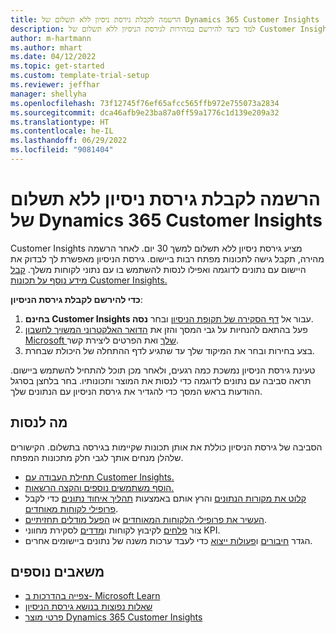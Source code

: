 ```yaml
---
title: הרשמה לקבלת גירסת ניסיון ללא תשלום של Dynamics 365 Customer Insights
description: למד כיצד להירשם במהירות לגירסת הניסיון ללא תשלום של Customer Insights וכיצד להתחיל בעבודה איתה. חקור את היישום ומצא משאבי למידה נוספים.
author: m-hartmann
ms.author: mhart
ms.date: 04/12/2022
ms.topic: get-started
ms.custom: template-trial-setup
ms.reviewer: jeffhar
manager: shellyha
ms.openlocfilehash: 73f12745f76ef65afcc565ffb972e755073a2834
ms.sourcegitcommit: dca46afb9e23ba87a0ff59a1776c1d139e209a32
ms.translationtype: HT
ms.contentlocale: he-IL
ms.lasthandoff: 06/29/2022
ms.locfileid: "9081404"
---
```

# <a name="sign-up-for-a-free-dynamics-365-customer-insights-trial"></a>הרשמה לקבלת גירסת ניסיון ללא תשלום של Dynamics 365 Customer Insights

Customer Insights מציע גירסת ניסיון ללא תשלום למשך 30 יום. לאחר הרשמה מהירה, תקבל גישה לתכונות מפתח רבות ביישום. גירסת הניסיון מאפשרת לך לבדוק את היישום עם נתונים לדוגמה ואפילו לנסות להשתמש בו עם נתוני לקוחות משלך. [קבל מידע נוסף על תכונות Customer Insights.](overview.md)

**כדי להירשם לקבלת גירסת הניסיון**:

1. עבור אל [דף הסקירה של תקופת הניסיון](https://dynamics.microsoft.com/ai/customer-insights/) ובחר **‏‫נסה Customer Insights בחינם‬**.
1. פעל בהתאם להנחיות על גבי המסך והזן את [הדואר האלקטרוני המשויך לחשבון Microsoft שלך](https://support.microsoft.com/windows/what-is-a-microsoft-account-4a7c48e9-ff5a-e9c6-5a5c-1a57d66c3bfa) ואת הפרטים ליצירת קשר.
1. בצע בחירות ובחר את המיקוד שלך עד שתגיע לדף ההתחלה של היכולת שבחרת.

טעינת גירסת הניסיון נמשכת כמה רגעים, ולאחר מכן תוכל להתחיל להשתמש ביישום. תראה סביבה עם נתונים לדוגמה כדי לנסות את המוצר ותכונותיו. בחר בלחצן בסרגל ההודעות בראש המסך כדי להגדיר את גירסת הניסיון עם הנתונים שלך.

## <a name="what-to-try"></a>מה לנסות

הסביבה של גירסת הניסיון כוללת את אותן תכונות שקיימות בגירסה בתשלום. הקישורים שלהלן מנחים אותך לגבי חלק מתכונות המפתח.

- [תחילת העבודה עם Customer Insights.](get-started.md)
- [הוסף משתמשים נוספים והקצה הרשאות.](permissions.md)
- [קלוט את מקורות הנתונים](data-sources.md) והרץ אותם באמצעות [תהליך איחוד נתונים](data-unification.md) כדי לקבל [פרופילי לקוחות מאוחדים](customer-profiles.md).
- [העשיר את פרופילי הלקוחות המאוחדים](enrichment-hub.md) או [הפעל מודלים תחזיתיים](predictions-overview.md).
- צור [פלחים](segments.md) לקיבוץ לקוחות ו[מדדים](measures.md) לסקירת מחווני KPI.
- הגדר [חיבורים](connections.md) ו[פעולות ייצוא](export-destinations.md) כדי לעבד ערכות משנה של נתונים ביישומים אחרים.

## <a name="additional-resources"></a>משאבים נוספים

- [צפייה בהדרכות ב- Microsoft Learn](/learn/browse/?filter-products=dynamics-dynamics-cust-insights)
- [שאלות נפוצות בנושא גירסת הניסיון](trial-faq.md)
- [פרטי מוצר Dynamics 365 Customer Insights](https://dynamics.microsoft.com/ai/customer-insights/)
